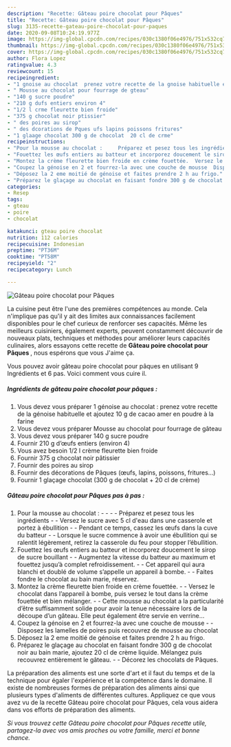 ```yaml
---
description: "Recette: Gâteau poire chocolat pour Pâques"
title: "Recette: Gâteau poire chocolat pour Pâques"
slug: 3135-recette-gateau-poire-chocolat-pour-paques
date: 2020-09-08T10:24:19.977Z
image: https://img-global.cpcdn.com/recipes/030c1380f06e4976/751x532cq70/gateau-poire-chocolat-pour-paques-photo-principale-de-la-recette.jpg
thumbnail: https://img-global.cpcdn.com/recipes/030c1380f06e4976/751x532cq70/gateau-poire-chocolat-pour-paques-photo-principale-de-la-recette.jpg
cover: https://img-global.cpcdn.com/recipes/030c1380f06e4976/751x532cq70/gateau-poire-chocolat-pour-paques-photo-principale-de-la-recette.jpg
author: Flora Lopez
ratingvalue: 4.3
reviewcount: 15
recipeingredient:
- "1 gnoise au chocolat  prenez votre recette de la gnoise habituelle et ajoutez 10 g de cacao amer en poudre  la farine"
- " Mousse au chocolat pour fourrage de gteau"
- "140 g sucre poudre"
- "210 g dufs entiers environ 4"
- "1/2 l crme fleurette bien froide"
- "375 g chocolat noir ptissier"
- " des poires au sirop"
- " des dcorations de Pques ufs lapins poissons fritures"
- "1 glaage chocolat 300 g de chocolat  20 cl de crme"
recipeinstructions:
- "Pour la mousse au chocolat :     Préparez et pesez tous les ingrédients  Versez le sucre avec 5 cl d&#39;eau dans une casserole et portez à ébullition  Pendant ce temps, cassez les œufs dans la cuve du batteur  Lorsque le sucre commence à avoir une ébullition qui se ralentit légèrement, retirez la casserole du feu pour stopper l’ébullition."
- "Fouettez les œufs entiers au batteur et incorporez doucement le sirop de sucre bouillant  Augmentez la vitesse du batteur au maximum et fouettez jusqu’à complet refroidissement.  Cet appareil qui aura blanchi et doublé de volume s’appelle un appareil à bombe.  Faites fondre le chocolat au bain marie, réservez."
- "Montez la crème fleurette bien froide en crème fouettée.  Versez le chocolat dans l’appareil à bombe, puis versez le tout dans la crème fouettée et bien mélanger.  Cette mousse au chocolat a la particularité d’être suffisamment solide pour avoir la tenue nécessaire lors de la découpe d’un gâteau. Elle peut également être servie en verrine…"
- "Coupez la génoise en 2 et fourrez-la avec une couche de mousse  Disposez les lamelles de poires puis recouvrez de mousse au chocolat"
- "Déposez la 2 eme moitié de génoise et faites prendre 2 h au frigo."
- "Préparez le glaçage au chocolat en faisant fondre 300 g de chocolat noir au bain marie, ajoutez 20 cl de crème liquide. Mélangez puis recouvrez entièrement le gâteau.  Décorez les chocolats de Pâques."
categories:
- Resep
tags:
- gteau
- poire
- chocolat

katakunci: gteau poire chocolat 
nutrition: 112 calories
recipecuisine: Indonesian
preptime: "PT36M"
cooktime: "PT58M"
recipeyield: "2"
recipecategory: Lunch

---
```



![Gâteau poire chocolat pour Pâques](https://img-global.cpcdn.com/recipes/030c1380f06e4976/751x532cq70/gateau-poire-chocolat-pour-paques-photo-principale-de-la-recette.jpg)

La cuisine peut être l'une des premières compétences au monde. Cela n'implique pas qu'il y ait des limites aux connaissances facilement disponibles pour le chef curieux de renforcer ses capacités. Même les meilleurs cuisiniers, également experts, peuvent constamment découvrir de nouveaux plats, techniques et méthodes pour améliorer leurs capacités culinaires, alors essayons cette recette de <strong> Gâteau poire chocolat pour Pâques </strong>, nous espérons que vous J'aime ça.

<!--inarticleads1-->

Vous pouvez avoir gâteau poire chocolat pour pâques en utilisant 9 Ingrédients et 6 pas. Voici comment vous cuire il.

##### Ingrédients de gâteau poire chocolat pour pâques :

1. Vous devez vous préparer 1 génoise au chocolat : prenez votre recette de la génoise habituelle et ajoutez 10 g de cacao amer en poudre à la farine
1. Vous devez vous préparer  Mousse au chocolat pour fourrage de gâteau
1. Vous devez vous préparer 140 g sucre poudre
1. Fournir 210 g d’œufs entiers (environ 4)
1. Vous avez besoin 1/2 l crème fleurette bien froide
1. Fournir 375 g chocolat noir pâtissier
1. Fournir  des poires au sirop
1. Fournir  des décorations de Pâques (œufs, lapins, poissons, fritures...)
1. Fournir 1 glaçage chocolat (300 g de chocolat + 20 cl de crème)




<!--inarticleads2-->

##### Gâteau poire chocolat pour Pâques pas à pas :

1. Pour la mousse au chocolat : -  -   -  - Préparez et pesez tous les ingrédients -  - Versez le sucre avec 5 cl d&#39;eau dans une casserole et portez à ébullition -  - Pendant ce temps, cassez les œufs dans la cuve du batteur -  - Lorsque le sucre commence à avoir une ébullition qui se ralentit légèrement, retirez la casserole du feu pour stopper l’ébullition.
1. Fouettez les œufs entiers au batteur et incorporez doucement le sirop de sucre bouillant -  - Augmentez la vitesse du batteur au maximum et fouettez jusqu’à complet refroidissement. -  - Cet appareil qui aura blanchi et doublé de volume s’appelle un appareil à bombe. -  - Faites fondre le chocolat au bain marie, réservez.
1. Montez la crème fleurette bien froide en crème fouettée. -  - Versez le chocolat dans l’appareil à bombe, puis versez le tout dans la crème fouettée et bien mélanger. -  - Cette mousse au chocolat a la particularité d’être suffisamment solide pour avoir la tenue nécessaire lors de la découpe d’un gâteau. Elle peut également être servie en verrine…
1. Coupez la génoise en 2 et fourrez-la avec une couche de mousse -  - Disposez les lamelles de poires puis recouvrez de mousse au chocolat
1. Déposez la 2 eme moitié de génoise et faites prendre 2 h au frigo.
1. Préparez le glaçage au chocolat en faisant fondre 300 g de chocolat noir au bain marie, ajoutez 20 cl de crème liquide. Mélangez puis recouvrez entièrement le gâteau. -  - Décorez les chocolats de Pâques.




<!--inarticleads1-->

<p>
La préparation des aliments est une sorte d'art et il faut du temps et de la technique pour égaler l'expérience et la compétence dans le domaine. Il existe de nombreuses formes de préparation des aliments ainsi que plusieurs types d'aliments de différentes cultures. Appliquez ce que vous avez vu de la recette Gâteau poire chocolat pour Pâques, cela vous aidera dans vos efforts de préparation des aliments.
</p>

<p>
<i>Si vous trouvez cette Gâteau poire chocolat pour Pâques recette utile, partagez-la avec vos amis proches ou votre famille, merci et bonne chance.</i>
</p>

